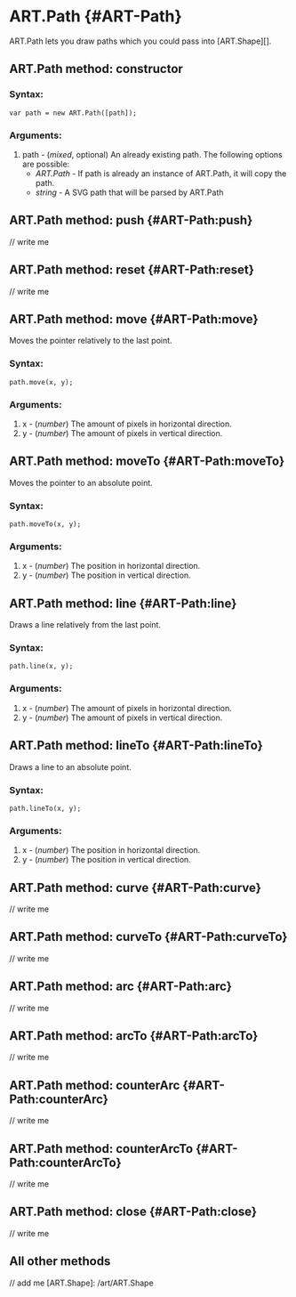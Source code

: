 ART.Path {#ART-Path}
====================

ART.Path lets you draw paths which you could pass into [ART.Shape][].

ART.Path method: constructor
----------------------------

### Syntax:

	var path = new ART.Path([path]);

### Arguments:

1. path - (*mixed*, optional) An already existing path. The following options are possible:
	- *ART.Path* - If path is already an instance of ART.Path, it will copy the path.
	- *string* - A SVG path that will be parsed by ART.Path


ART.Path method: push {#ART-Path:push}
--------------------------------------

// write me

ART.Path method: reset {#ART-Path:reset}
--------------------------------------

// write me

ART.Path method: move {#ART-Path:move}
--------------------------------------

Moves the pointer relatively to the last point.

### Syntax:

	path.move(x, y);

### Arguments:

1. x - (*number*) The amount of pixels in horizontal direction.
2. y - (*number*) The amount of pixels in vertical direction.


ART.Path method: moveTo {#ART-Path:moveTo}
------------------------------------------

Moves the pointer to an absolute point.

### Syntax:

	path.moveTo(x, y);

### Arguments:

1. x - (*number*) The position in horizontal direction.
2. y - (*number*) The position in vertical direction.


ART.Path method: line {#ART-Path:line}
--------------------------------------

Draws a line relatively from the last point.

### Syntax:

	path.line(x, y);

### Arguments:

1. x - (*number*) The amount of pixels in horizontal direction.
2. y - (*number*) The amount of pixels in vertical direction.


ART.Path method: lineTo {#ART-Path:lineTo}
------------------------------------------

Draws a line to an absolute point.

### Syntax:

	path.lineTo(x, y);

### Arguments:

1. x - (*number*) The position in horizontal direction.
2. y - (*number*) The position in vertical direction.


ART.Path method: curve {#ART-Path:curve}
----------------------------------------

// write me


ART.Path method: curveTo {#ART-Path:curveTo}
--------------------------------------------

// write me


ART.Path method: arc {#ART-Path:arc}
------------------------------------

// write me


ART.Path method: arcTo {#ART-Path:arcTo}
----------------------------------------

// write me


ART.Path method: counterArc {#ART-Path:counterArc}
--------------------------------------------------

// write me


ART.Path method: counterArcTo {#ART-Path:counterArcTo}
------------------------------------------------------

// write me


ART.Path method: close {#ART-Path:close}
----------------------------------------

// write me


All other methods
-----------------

// add me
[ART.Shape]: /art/ART.Shape
